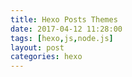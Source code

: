 ```yaml
---
title: Hexo Posts Themes
date: 2017-04-12 11:28:00
tags: [hexo,js,node.js]
layout: post
categories: hexo
---
```


